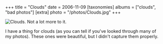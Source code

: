 +++
title = "Clouds"
date = 2006-11-09
[taxonomies]
albums = ["clouds", "bad photos"]
[extra]
photo = "/photos/Clouds.jpg"
+++

![Clouds.  Not a lot more to it.](/photos/Clouds.jpg "Water particles, held generally together in such a fashion as to make beautiful white fluffiness")

I have a thing for clouds (as you can tell if you've looked through many of my photos). These ones were beautiful, but I didn't capture them properly.
